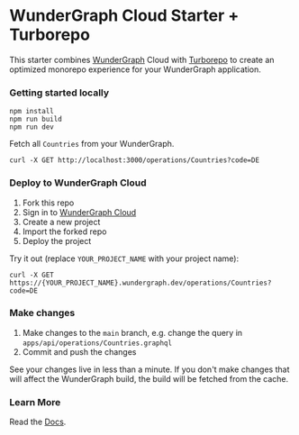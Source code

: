 # WunderGraph Cloud Starter + Turborepo

This starter combines [WunderGraph](https://wundergraph.com/) Cloud with [Turborepo](https://github.com/vercel/turbo) to create an optimized monorepo experience for your WunderGraph application.

### Getting started locally

```shell
npm install
npm run build
npm run dev
```

Fetch all `Countries` from your WunderGraph.

```shell
curl -X GET http://localhost:3000/operations/Countries?code=DE
```

### Deploy to WunderGraph Cloud

1. Fork this repo
2. Sign in to [WunderGraph Cloud](https://cloud.wundergraph.com)
3. Create a new project
4. Import the forked repo
5. Deploy the project

Try it out (replace `YOUR_PROJECT_NAME` with your project name):

```shell
curl -X GET https://{YOUR_PROJECT_NAME}.wundergraph.dev/operations/Countries?code=DE
```

### Make changes

1. Make changes to the `main` branch, e.g. change the query in `apps/api/operations/Countries.graphql`
2. Commit and push the changes

See your changes live in less than a minute. If you don't make changes that will affect the WunderGraph build, the build will be fetched from the cache. 

### Learn More

Read the [Docs](https://wundergraph.com/docs).